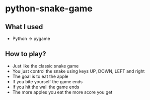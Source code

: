 # python-snake-game


## What I used

  - Python -> pygame
  
## How to play?

  - Just like the classic snake game
  - You just control the snake using keys
    UP, DOWN, LEFT and right
  - The goal is to eat the apple
  - If you bite yourself the game ends
  - If you hit the wall the game ends
  - The more apples you eat the more score you get
  
